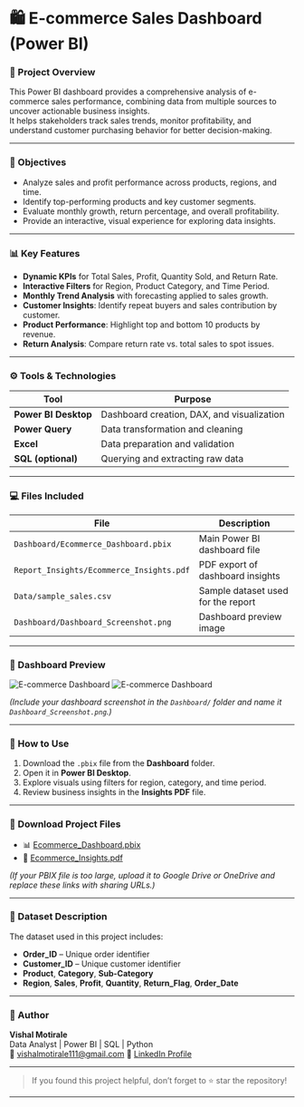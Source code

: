 # 🛍️ E-commerce Sales Dashboard (Power BI)

### 📘 Project Overview
This Power BI dashboard provides a comprehensive analysis of e-commerce sales performance, combining data from multiple sources to uncover actionable business insights.  
It helps stakeholders track sales trends, monitor profitability, and understand customer purchasing behavior for better decision-making.

---

### 🎯 Objectives
- Analyze sales and profit performance across products, regions, and time.
- Identify top-performing products and key customer segments.
- Evaluate monthly growth, return percentage, and overall profitability.
- Provide an interactive, visual experience for exploring data insights.

---

### 📊 Key Features
- **Dynamic KPIs** for Total Sales, Profit, Quantity Sold, and Return Rate.  
- **Interactive Filters** for Region, Product Category, and Time Period.  
- **Monthly Trend Analysis** with forecasting applied to sales growth.  
- **Customer Insights**: Identify repeat buyers and sales contribution by customer.  
- **Product Performance**: Highlight top and bottom 10 products by revenue.  
- **Return Analysis**: Compare return rate vs. total sales to spot issues.
---

### ⚙️ Tools & Technologies
| Tool | Purpose |
|------|----------|
| **Power BI Desktop** | Dashboard creation, DAX, and visualization |
| **Power Query** | Data transformation and cleaning |
| **Excel** | Data preparation and validation |
| **SQL (optional)** | Querying and extracting raw data |

---

### 💻 Files Included
| File | Description |
|------|--------------|
| `Dashboard/Ecommerce_Dashboard.pbix` | Main Power BI dashboard file |
| `Report_Insights/Ecommerce_Insights.pdf` | PDF export of dashboard insights |
| `Data/sample_sales.csv` | Sample dataset used for the report |
| `Dashboard/Dashboard_Screenshot.png` | Dashboard preview image |

---

### 📸 Dashboard Preview
![E-commerce Dashboard](Dashboard/Dashboard_1.png)
![E-commerce Dashboard](Dashboard/Dashboard_2.png)

*(Include your dashboard screenshot in the `Dashboard/` folder and name it `Dashboard_Screenshot.png`.)*

---

### 🚀 How to Use
1. Download the `.pbix` file from the **Dashboard** folder.  
2. Open it in **Power BI Desktop**.  
3. Explore visuals using filters for region, category, and time period.  
4. Review business insights in the **Insights PDF** file.  

---

### 📄 Download Project Files
- 📊 [Ecommerce_Dashboard.pbix](Dashboard/E-commerce_dashboard.pbix)  
- 🧾 [Ecommerce_Insights.pdf](Report_Insights/Ecommerce_Insights.pdf)  

*(If your PBIX file is too large, upload it to Google Drive or OneDrive and replace these links with sharing URLs.)*

---

### 🧩 Dataset Description
The dataset used in this project includes:
- **Order_ID** – Unique order identifier  
- **Customer_ID** – Unique customer identifier  
- **Product**, **Category**, **Sub-Category**  
- **Region**, **Sales**, **Profit**, **Quantity**, **Return_Flag**, **Order_Date**

---

### 👤 Author
**Vishal Motirale**  
Data Analyst | Power BI | SQL | Python  
📧 vishalmotirale111@gmail.com
🔗 [LinkedIn Profile]([https://www.linkedin.com/in/your-link](https://www.linkedin.com/in/vishal-motirale-9a96071b4/))  

---

> If you found this project helpful, don’t forget to ⭐ star the repository!

---
